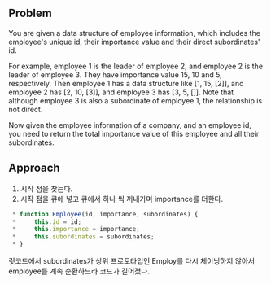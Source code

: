 ## Problem
You are given a data structure of employee information, which includes the employee's unique id, their importance value and their direct subordinates' id.

For example, employee 1 is the leader of employee 2, and employee 2 is the leader of employee 3. They have importance value 15, 10 and 5, respectively. Then employee 1 has a data structure like [1, 15, [2]], and employee 2 has [2, 10, [3]], and employee 3 has [3, 5, []]. Note that although employee 3 is also a subordinate of employee 1, the relationship is not direct.

Now given the employee information of a company, and an employee id, you need to return the total importance value of this employee and all their subordinates.

## Approach
1. 시작 점을 찾는다.
2. 시작 점을 큐에 넣고 큐에서 하나 씩 꺼내가며 importance를 더한다.

```javascript
 * function Employee(id, importance, subordinates) {
 *     this.id = id;
 *     this.importance = importance;
 *     this.subordinates = subordinates;
 * }
```

릿코드에서 subordinates가 상위 프로토타입인 Employ를 다시 체이닝하지 않아서
employee를 계속 순환하느라 코드가 길어졌다.